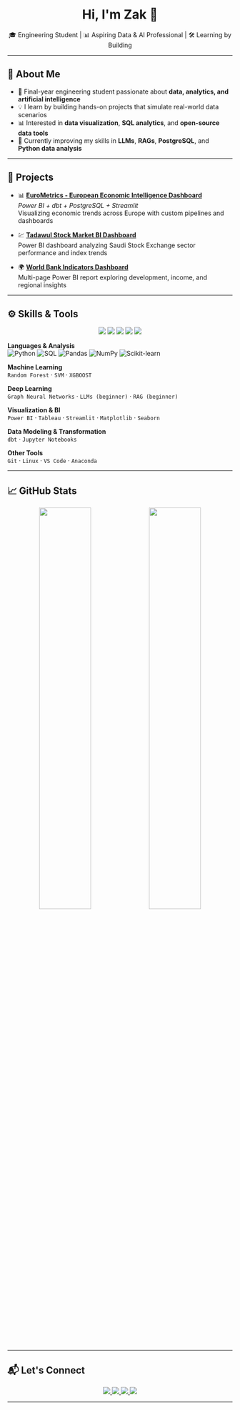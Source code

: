 <!-- GitHub Profile README - Zak -->

<h1 align="center">Hi, I'm Zak 👋</h1>

<p align="center">
🎓 Engineering Student | 📊 Aspiring Data & AI Professional | 🛠️ Learning by Building
</p>

---

## 📌 About Me  

- 🧠 Final-year engineering student passionate about **data, analytics, and artificial intelligence**  
- 💡 I learn by building hands-on projects that simulate real-world data scenarios  
- 📊 Interested in **data visualization**, **SQL analytics**, and **open-source data tools**  
- 🌱 Currently improving my skills in **LLMs**, **RAGs**, **PostgreSQL**, and **Python data analysis**  

---

## 💼 Projects  

- 📊 [**EuroMetrics - European Economic Intelligence Dashboard**](https://github.com/Zak-Attack-1/eurometrics)  
  *Power BI + dbt + PostgreSQL + Streamlit*  
  Visualizing economic trends across Europe with custom pipelines and dashboards  

- 💹 [**Tadawul Stock Market BI Dashboard**](https://github.com/Zak-Attack-1/tadawul-bi-dashboard)  
  Power BI dashboard analyzing Saudi Stock Exchange sector performance and index trends  

- 🌍 [**World Bank Indicators Dashboard**](https://github.com/Zak-Attack-1/world-bank-dashboard)  
  Multi-page Power BI report exploring development, income, and regional insights  

---

## ⚙️ Skills & Tools  

<p align="center">
  <!-- Data & BI -->
  <img src="https://img.shields.io/badge/Power%20BI-F2C811?style=for-the-badge&logo=powerbi&logoColor=black" />
  <img src="https://img.shields.io/badge/Tableau-E97627?style=for-the-badge&logo=tableau&logoColor=white" />
  <img src="https://img.shields.io/badge/Streamlit-FF4B4B?style=for-the-badge&logo=streamlit&logoColor=white" />
  <img src="https://img.shields.io/badge/PostgreSQL-316192?style=for-the-badge&logo=postgresql&logoColor=white" />
  <img src="https://img.shields.io/badge/dbt-FF694B?style=for-the-badge&logo=dbt&logoColor=white" />
</p>  

**Languages & Analysis**  
![Python](https://img.shields.io/badge/Python-3776AB?style=for-the-badge&logo=python&logoColor=white) 
![SQL](https://img.shields.io/badge/SQL-025E8C?style=for-the-badge&logo=postgresql&logoColor=white) 
![Pandas](https://img.shields.io/badge/Pandas-150458?style=for-the-badge&logo=pandas&logoColor=white) 
![NumPy](https://img.shields.io/badge/NumPy-013243?style=for-the-badge&logo=numpy&logoColor=white) 
![Scikit-learn](https://img.shields.io/badge/scikit--learn-F7931E?style=for-the-badge&logo=scikitlearn&logoColor=white)  

**Machine Learning**  
`Random Forest` · `SVM` · `XGBOOST`  

**Deep Learning**  
`Graph Neural Networks` · `LLMs (beginner)` · `RAG (beginner)`  

**Visualization & BI**  
`Power BI` · `Tableau` · `Streamlit` · `Matplotlib` · `Seaborn`  

**Data Modeling & Transformation**  
`dbt` · `Jupyter Notebooks`  

**Other Tools**  
`Git` · `Linux` · `VS Code` · `Anaconda`  

---

## 📈 GitHub Stats  

<p align="center">
  <img src="https://github-readme-stats.vercel.app/api?username=Zak-Attack-1&show_icons=true&theme=tokyonight" width="48%"/>
  <img src="https://github-readme-stats.vercel.app/api/top-langs/?username=Zak-Attack-1&layout=compact&theme=tokyonight" width="48%"/>
</p>  

---

## 📬 Let's Connect  

<p align="center">
  <a href="https://www.linkedin.com/in/zakaria-alaimia-274231156/">
    <img src="https://img.shields.io/badge/LinkedIn-0A66C2?style=for-the-badge&logo=linkedin&logoColor=white"/>
  </a>
  <a href="mailto:rlzah2034@gmail.com">
    <img src="https://img.shields.io/badge/Gmail-D14836?style=for-the-badge&logo=gmail&logoColor=white"/>
  </a>
  <a href="mailto:z_alaimia@estin.dz">
    <img src="https://img.shields.io/badge/Outlook-0078D4?style=for-the-badge&logo=microsoft-outlook&logoColor=white"/>
  </a>
  <a href="mailto:jz_alaimia@esi.dz">
    <img src="https://img.shields.io/badge/Academic%20Email-0056D2?style=for-the-badge&logo=maildotru&logoColor=white"/>
  </a>
</p>  

---
